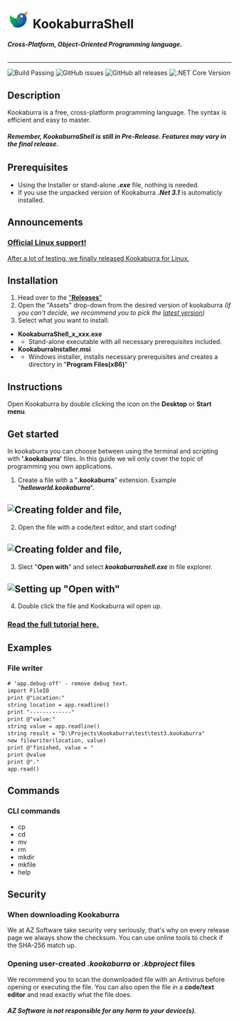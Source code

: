 ![Logo](https://raw.githubusercontent.com/AZProductions/Kookaburra/main/.github/icons/cover_art.png) **KookaburraShell**
=======
###### ***Cross-Platform, Object-Oriented Programming language.***
----
![Build Passing](https://img.shields.io/badge/Build-Passing-green)
![GitHub issues](https://img.shields.io/github/issues/azproductions/kookaburra)
![GitHub all releases](https://img.shields.io/github/downloads/azproductions/kookaburra/total)
![.NET Core Version](https://img.shields.io/badge/.NET%20Core-3.1-yellow)

## Description
Kookaburra is a free, cross-platform programming language. The syntax is efficient and easy to master.
 
###### ***Remember, KookaburraShell is still in Pre-Release. Features may vary in the final release.***

## Prerequisites
- Using the Installer or stand-alone ***.exe*** file, nothing is needed. 
- If you use the unpacked version of Kookaburra ***.Net 3.1*** is automaticly installed.

## Announcements
### [Official Linux support!](https://www.reddit.com/r/Kookaburra/comments/mqolk1/official_linux_support/)
[After a lot of testing, we finally released Kookaburra for Linux.](https://www.reddit.com/r/Kookaburra/comments/mqolk1/official_linux_support/)

## Installation
1. Head over to the ["**Releases**"](https://github.com/AZProductions/Kookaburra/releases)
2. Open the "Assets" drop-down from the desired version of kookaburra *(If you can't decide, we recommend you to pick the [latest version](https://github.com/AZProductions/Kookaburra/releases/latest))*
3. Select what you want to install.
* **KookaburraShell_x_xxx.exe**
* * Stand-alone executable with all necessary prerequisites included.
* **KookaburraInstaller.msi**
* * Windows installer, installs necessary prerequisites and creates a directory in "**Program Files(x86)**"

## Instructions
Open Kookaburra by double clicking the icon on the **Desktop** or **Start menu**.

## Get started
In kookaburra you can choose between using the terminal and scripting with **'.kookaburra'** files.
In this guide we wil only cover the topic of programming you own applications.

1. Create a file with a "**.kookaburra**" extension. Example "***helloworld.kookaburra***".
## ![Creating folder and file,](https://media.giphy.com/media/h8FwBMfUXUiRcwM3CZ/giphy.gif)
2. Open the file with a code/text editor, and start coding!
## ![Creating folder and file,](https://media.giphy.com/media/QLLavb6TzdhgDnv74d/giphy.gif)
3. Slect "**Open with**" and select ***kookaburrashell.exe*** in file explorer.
## ![Setting up "Open with"](https://media.giphy.com/media/LVGzbtygblYO4zPzqo/giphy.gif)
4. Double click the file and Kookaburra wil open up.
### [**Read the full tutorial here.**](https://github.com/404)

## Examples
### File writer
```
# 'app.debug-off' - remove debug text.
import FileIO
print @"Location:"
string location = app.readline()
print "-------------"
print @"value:"
string value = app.readline()
string result = "D:\Projects\Kookaburra\test\test3.kookaburra"
new filewriter(location, value)
print @"finished, value = "
print @value
print @"."
app.read() 
```
## Commands
### CLI commands
- cp
- cd
- mv
- rm
- mkdir
- mkfile
- help

## Security
### **When downloading Kookaburra**
We at AZ Software take security very seriously, that's why on every release page we always show the checksum. You can use online tools to check if the SHA-256 match up.

### **Opening user-created *.kookaburra* or *.kbproject* files**
We recommend you to scan the donwnloaded file with an Antivirus before opening or executing the file.
You can also open the file in a **code/text editor** and read exactly what the file does.

##### ***AZ Software is not responsible for any harm to your device(s).***
